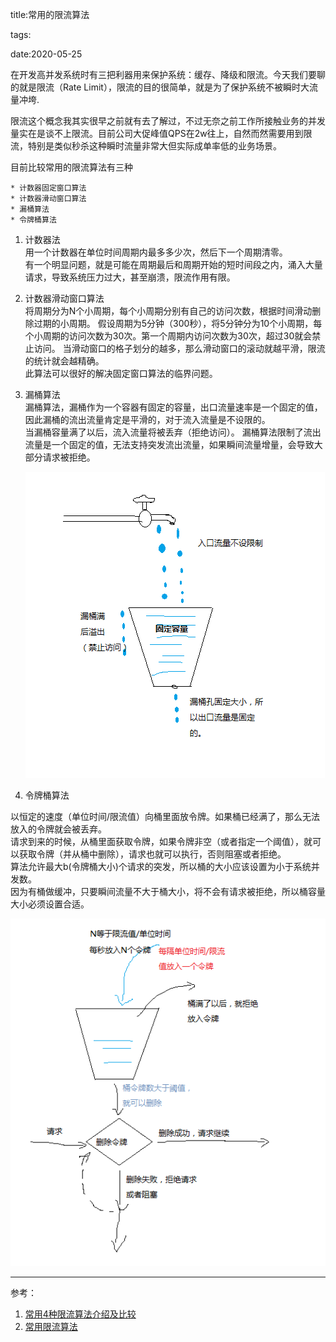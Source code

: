 title:常用的限流算法

tags:

date:2020-05-25

在开发高并发系统时有三把利器用来保护系统：缓存、降级和限流。今天我们要聊的就是限流（Rate Limit），限流的目的很简单，就是为了保护系统不被瞬时大流量冲垮.

限流这个概念我其实很早之前就有去了解过，不过无奈之前工作所接触业务的并发量实在是谈不上限流。目前公司大促峰值QPS在2w往上，自然而然需要用到限流，特别是类似秒杀这种瞬时流量非常大但实际成单率低的业务场景。

目前比较常用的限流算法有三种  
    
    * 计数器固定窗口算法
    * 计数器滑动窗口算法
    * 漏桶算法
    * 令牌桶算法

1. 计数器法  
    用一个计数器在单位时间周期内最多多少次，然后下一个周期清零。  
    有一个明显问题，就是可能在周期最后和周期开始的短时间段之内，涌入大量请求，导致系统压力过大，甚至崩溃，限流作用有限。

2. 计数器滑动窗口算法  
    将周期分为N个小周期，每个小周期分别有自己的访问次数，根据时间滑动删除过期的小周期。
    假设周期为5分钟（300秒），将5分钟分为10个小周期，每个小周期的访问次数为30次。第一个周期内访问次数为30次，超过30就会禁止访问。
    当滑动窗口的格子划分的越多，那么滑动窗口的滚动就越平滑，限流的统计就会越精确。  
    此算法可以很好的解决固定窗口算法的临界问题。

3. 漏桶算法  
    漏桶算法，漏桶作为一个容器有固定的容量，出口流量速率是一个固定的值，因此漏桶的流出流量肯定是平滑的，对于流入流量是不设限的。  
    当漏桶容量满了以后，流入流量将被丢弃（拒绝访问）。
    漏桶算法限制了流出流量是一个固定的值，无法支持突发流出流量，如果瞬间流量增量，会导致大部分请求被拒绝。

    ![](/image/QQ20200525204528.png)

4. 令牌桶算法

以恒定的速度（单位时间/限流值）向桶里面放令牌。如果桶已经满了，那么无法放入的令牌就会被丢弃。  
请求到来的时候，从桶里面获取令牌，如果令牌非空（或者指定一个阈值），就可以获取令牌（并从桶中删除），请求也就可以执行，否则阻塞或者拒绝。  
算法允许最大b(令牌桶大小)个请求的突发，所以桶的大小应该设置为小于系统并发数。  
因为有桶做缓冲，只要瞬间流量不大于桶大小，将不会有请求被拒绝，所以桶容量大小必须设置合适。


![](/image/QQ20200525225600.png)

---

参考：  

1. [常用4种限流算法介绍及比较](https://blog.csdn.net/weixin_41846320/article/details/95941361)
2. [常用限流算法](https://www.cnblogs.com/taromilk/p/11751211.html)

